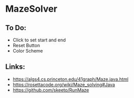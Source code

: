 # MazeSolver

## To Do:
* Click to set start and end
* Reset Button
* Color Scheme

## Links:
* https://algs4.cs.princeton.edu/41graph/Maze.java.html
* https://rosettacode.org/wiki/Maze_solving#Java
* https://github.com/skeeto/RunMaze
